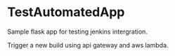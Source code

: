 # TestAutomatedApp

Sample flask app for testing jenkins intergration.

Trigger a new build using api gateway and aws lambda.
